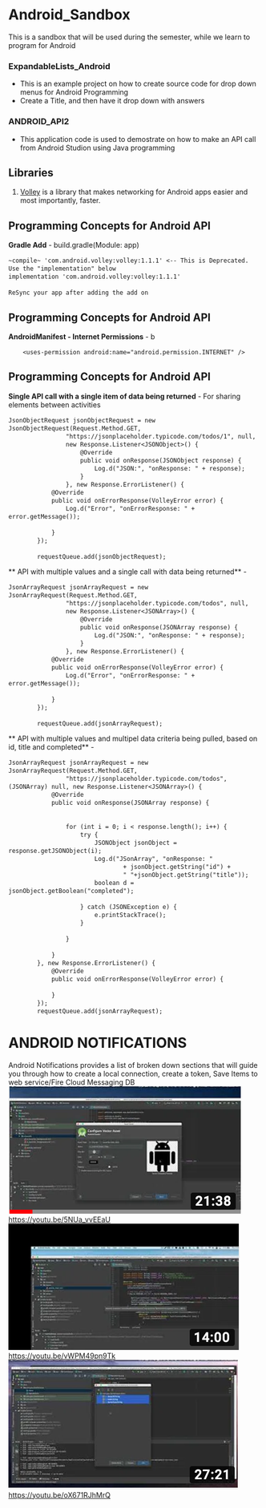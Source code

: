 # Android_Sandbox
This is a sandbox that will be used during the semester, while we learn to program for Android

### ExpandableLists_Android
- This is an example project on how to create source code for drop down menus for Android Programming
- Create a Title, and then have it drop down with answers

### ANDROID_API2
- This application code is used to demostrate on how to make an API call from Android Studion using Java programming

## Libraries
1. [Volley](https://android.googlesource.com/platform/frameworks/volley) is a library that makes networking for Android apps easier and most importantly, faster.

## Programming Concepts for Android API
**Gradle Add** -  build.gradle(Module: app)
```
~compile~ 'com.android.volley:volley:1.1.1' <-- This is Deprecated. Use the "implementation" below
implementation 'com.android.volley:volley:1.1.1'

ReSync your app after adding the add on
```
## Programming Concepts for Android API
**AndroidManifest - Internet Permissions** -  b
```
    <uses-permission android:name="android.permission.INTERNET" />

```

## Programming Concepts for Android API
**Single API call with a single item of data being returned** -  For sharing elements between activities 
```
JsonObjectRequest jsonObjectRequest = new JsonObjectRequest(Request.Method.GET,
                "https://jsonplaceholder.typicode.com/todos/1", null,
                new Response.Listener<JSONObject>() {
                    @Override
                    public void onResponse(JSONObject response) {
                        Log.d("JSON:", "onResponse: " + response);
                    }
                }, new Response.ErrorListener() {
            @Override
            public void onErrorResponse(VolleyError error) {
                Log.d("Error", "onErrorResponse: " + error.getMessage());

            }
        });

        requestQueue.add(jsonObjectRequest);
```
** API with multiple values and a single call with data being returned** -  
```
JsonArrayRequest jsonArrayRequest = new JsonArrayRequest(Request.Method.GET,
                "https://jsonplaceholder.typicode.com/todos", null,
                new Response.Listener<JSONArray>() {
                    @Override
                    public void onResponse(JSONArray response) {
                        Log.d("JSON:", "onResponse: " + response);
                    }
                }, new Response.ErrorListener() {
            @Override
            public void onErrorResponse(VolleyError error) {
                Log.d("Error", "onErrorResponse: " + error.getMessage());

            }
        });

        requestQueue.add(jsonArrayRequest);
```
** API with multiple values and multipel data criteria being pulled, based on id, title and completed** -  
```
JsonArrayRequest jsonArrayRequest = new JsonArrayRequest(Request.Method.GET,
                "https://jsonplaceholder.typicode.com/todos", (JSONArray) null, new Response.Listener<JSONArray>() {
            @Override
            public void onResponse(JSONArray response) {


                for (int i = 0; i < response.length(); i++) {
                    try {
                        JSONObject jsonObject = response.getJSONObject(i);
                        Log.d("JSonArray", "onResponse: "
                                + jsonObject.getString("id") +
                                " "+jsonObject.getString("title"));
                        boolean d = jsonObject.getBoolean("completed");

                    } catch (JSONException e) {
                        e.printStackTrace();
                    }

                }

            }
        }, new Response.ErrorListener() {
            @Override
            public void onErrorResponse(VolleyError error) {

            }
        });
        requestQueue.add(jsonArrayRequest);
```
# ANDROID NOTIFICATIONS
Android Notifications provides a list of broken down sections that will guide you through how to create a local connection, create a token, Save Items to web service/Fire Cloud Messaging DB
![Android Notifications - Intro ](https://github.com/pointparkuniversity/Android_Sandbox/blob/master/AndroidNotifications.png)
https://youtu.be/5NUa_vvEEaU
![Android Notifications - Create Token ](https://github.com/pointparkuniversity/Android_Sandbox/blob/master/NotificationsCreateToken.png)
https://youtu.be/vWPM49pn9Tk
![Android Notifications - Save Items ](https://github.com/pointparkuniversity/Android_Sandbox/blob/master/NotificationsSavingItems.png)
https://youtu.be/oX671RJhMrQ

